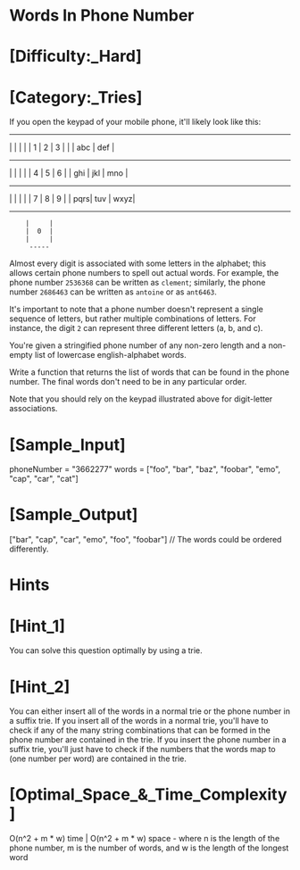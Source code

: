 # Words In Phone Number

# [Difficulty:_Hard]
# [Category:_Tries]

  If you open the keypad of your mobile phone, it'll likely look like this:

   ----- ----- -----
  |     |     |     |
  |  1  |  2  |  3  |
  |     | abc | def |
   ----- ----- -----
  |     |     |     |
  |  4  |  5  |  6  |
  | ghi | jkl | mno |
   ----- ----- -----
  |     |     |     |
  |  7  |  8  |  9  |
  | pqrs| tuv | wxyz|
   ----- ----- -----
        |     |
        |  0  |
        |     |
         -----
  Almost every digit is associated with some letters in the alphabet; this
  allows certain phone numbers to spell out actual words. For example, the phone
  number `2536368` can be written as `clement`; similarly,
  the phone number `2686463` can be written as
  `antoine` or as `ant6463`.

  It's important to note that a phone number doesn't represent a single sequence
  of letters, but rather multiple combinations of letters. For instance, the
  digit `2` can represent three different letters (a, b, and c).

  You're given a stringified phone number of any non-zero length and a non-empty
  list of lowercase english-alphabet words.

  Write a function that returns the list of words that can be found in the phone
  number. The final words don't need to be in any particular order.

  Note that you should rely on the keypad illustrated above for digit-letter
  associations.

# [Sample_Input]

  phoneNumber = "3662277"
  words = ["foo", "bar", "baz", "foobar", "emo", "cap", "car", "cat"]

# [Sample_Output]

  ["bar", "cap", "car", "emo", "foo", "foobar"]
  // The words could be ordered differently.

# Hints

# [Hint_1]

  You can solve this question optimally by using a trie.

# [Hint_2]

  You can either insert all of the words in a normal trie or the phone number in a suffix trie. If you insert all of the words in a normal trie, you'll have to check if any of the many string combinations that can be formed in the phone number are contained in the trie. If you insert the phone number in a suffix trie, you'll just have to check if the numbers that the words map to (one number per word) are contained in the trie.

# [Optimal_Space_&_Time_Complexity]

  O(n^2 + m * w) time | O(n^2 + m * w) space - where n is the length of the phone number, m is the number of words, and w is the length of the longest word
